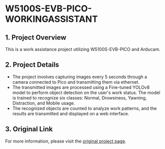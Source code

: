 # W5100S-EVB-PICO-WORKINGASSISTANT

## 1. Project Overview
This is a work assistance project utilizing W5100S-EVB-PICO and Arducam.

## 2. Project Details
- The project involves capturing images every 5 seconds through a camera connected to Pico and transmitting them via ethernet.
- The transmitted images are processed using a Fine-tuned YOLOv8 model to perform object detection on the user's work status. The model is trained to recognize six classes: Normal, Drowsiness, Yawning, Distraction, and Mobile usage.
- The recognized objects are counted to analyze work patterns, and the results are transmitted and displayed on a web interface.

## 3. Original Link
For more information, please visit the [original project page](https://maker.wiznet.io/Benjamin/projects/working-assistant-with-w5100s-evb-pico/?serob=4&serterm=month).
